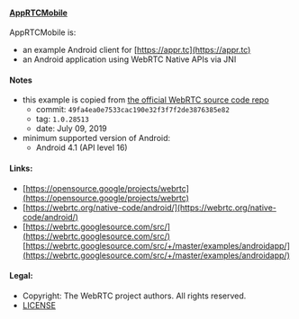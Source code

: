 #### [AppRTCMobile](https://github.com/warren-bank/Android-AppRTCMobile)

AppRTCMobile is:
* an example Android client for [https://appr.tc](https://appr.tc)
* an Android application using WebRTC Native APIs via JNI

#### Notes

* this example is copied from [the official WebRTC source code repo](https://webrtc.googlesource.com/src/+/49fa4ea0e7533cac190e32f3f7f2de3876385e82/examples/androidapp/)
  * commit: `49fa4ea0e7533cac190e32f3f7f2de3876385e82`
  * tag: `1.0.28513`
  * date: July 09, 2019
* minimum supported version of Android:
  * Android 4.1 (API level 16)

#### Links:

* [https://opensource.google/projects/webrtc](https://opensource.google/projects/webrtc)
* [https://webrtc.org/native-code/android/](https://webrtc.org/native-code/android/)
* [https://webrtc.googlesource.com/src/](https://webrtc.googlesource.com/src/)<br>[https://webrtc.googlesource.com/src/+/master/examples/androidapp/](https://webrtc.googlesource.com/src/+/master/examples/androidapp/)

#### Legal:

* Copyright: The WebRTC project authors. All rights reserved.
* [LICENSE](https://webrtc.googlesource.com/src/+/49fa4ea0e7533cac190e32f3f7f2de3876385e82/LICENSE)
